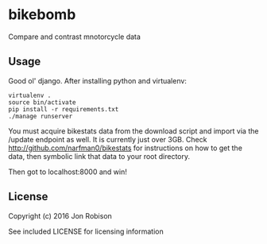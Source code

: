 bikebomb
========

Compare and contrast mnotorcycle data

Usage
-----

Good ol' django. After installing python and virtualenv:

    virtualenv .
    source bin/activate
    pip install -r requirements.txt
    ./manage runserver

You must acquire bikestats data from the download script and import via the /update endpoint as well. It is
currently just over 3GB. Check http://github.com/narfman0/bikestats for instructions on how to get the data,
then symbolic link that data to your root directory.

Then got to localhost:8000 and win!

License
-------

Copyright (c) 2016 Jon Robison

See included LICENSE for licensing information
